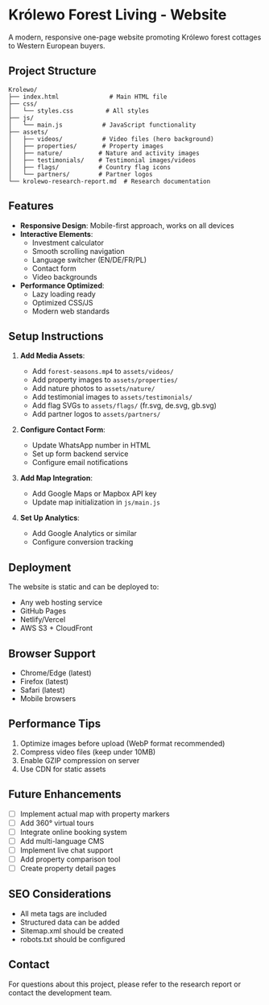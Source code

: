 # Królewo Forest Living - Website

A modern, responsive one-page website promoting Królewo forest cottages to Western European buyers.

## Project Structure

```
Krolewo/
├── index.html              # Main HTML file
├── css/
│   └── styles.css         # All styles
├── js/
│   └── main.js           # JavaScript functionality
├── assets/
│   ├── videos/           # Video files (hero background)
│   ├── properties/       # Property images
│   ├── nature/          # Nature and activity images
│   ├── testimonials/    # Testimonial images/videos
│   ├── flags/           # Country flag icons
│   └── partners/        # Partner logos
└── krolewo-research-report.md  # Research documentation
```

## Features

- **Responsive Design**: Mobile-first approach, works on all devices
- **Interactive Elements**: 
  - Investment calculator
  - Smooth scrolling navigation
  - Language switcher (EN/DE/FR/PL)
  - Contact form
  - Video backgrounds
- **Performance Optimized**: 
  - Lazy loading ready
  - Optimized CSS/JS
  - Modern web standards

## Setup Instructions

1. **Add Media Assets**:
   - Add `forest-seasons.mp4` to `assets/videos/`
   - Add property images to `assets/properties/`
   - Add nature photos to `assets/nature/`
   - Add testimonial images to `assets/testimonials/`
   - Add flag SVGs to `assets/flags/` (fr.svg, de.svg, gb.svg)
   - Add partner logos to `assets/partners/`

2. **Configure Contact Form**:
   - Update WhatsApp number in HTML
   - Set up form backend service
   - Configure email notifications

3. **Add Map Integration**:
   - Add Google Maps or Mapbox API key
   - Update map initialization in `js/main.js`

4. **Set Up Analytics**:
   - Add Google Analytics or similar
   - Configure conversion tracking

## Deployment

The website is static and can be deployed to:
- Any web hosting service
- GitHub Pages
- Netlify/Vercel
- AWS S3 + CloudFront

## Browser Support

- Chrome/Edge (latest)
- Firefox (latest)
- Safari (latest)
- Mobile browsers

## Performance Tips

1. Optimize images before upload (WebP format recommended)
2. Compress video files (keep under 10MB)
3. Enable GZIP compression on server
4. Use CDN for static assets

## Future Enhancements

- [ ] Implement actual map with property markers
- [ ] Add 360° virtual tours
- [ ] Integrate online booking system
- [ ] Add multi-language CMS
- [ ] Implement live chat support
- [ ] Add property comparison tool
- [ ] Create property detail pages

## SEO Considerations

- All meta tags are included
- Structured data can be added
- Sitemap.xml should be created
- robots.txt should be configured

## Contact

For questions about this project, please refer to the research report or contact the development team.